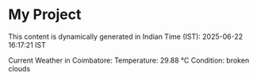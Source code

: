 # My Project

This content is dynamically generated in Indian Time (IST): 2025-06-22 16:17:21 IST


Current Weather in Coimbatore:
Temperature: 29.88 °C
Condition: broken clouds
